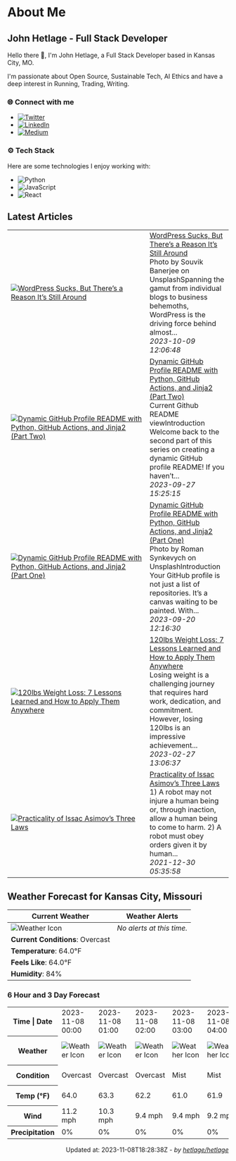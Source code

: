 # About Me

## John Hetlage - Full Stack Developer

Hello there 👋, I'm John Hetlage, a Full Stack Developer based in Kansas City, MO. 

I'm passionate about Open Source, Sustainable Tech, AI Ethics and have a deep interest in Running, Trading, Writing.

### 🌐 Connect with me
- [![Twitter](https://img.shields.io/badge/Twitter-1DA1F2?style=for-the-badge&logo=twitter&logoColor=white)](https://twitter.com/j_hetlage)
- [![LinkedIn](https://img.shields.io/badge/LinkedIn-0077B5?style=for-the-badge&logo=linkedin&logoColor=white)](https://linkedin.com/in/john-hetlage)
- [![Medium](https://img.shields.io/badge/Medium-12100E?style=for-the-badge&logo=medium&logoColor=white)](https://medium.com/@jhetlage)

### ⚙️ Tech Stack
Here are some technologies I enjoy working with:
- ![Python](https://img.shields.io/badge/-Python-05122A?style=flat&logo=Python)
- ![JavaScript](https://img.shields.io/badge/-JavaScript-05122A?style=flat&logo=JavaScript)
- ![React](https://img.shields.io/badge/-React-05122A?style=flat&logo=React)


## Latest Articles

<table>
  <tbody>
    <tr>
      <td width="300px">
        <a href="https://jhetlage.medium.com/wordpress-sucks-but-theres-a-reason-it-s-still-around-d0e24eadcd4f?source=rss-2a081aae2f7c------2">
        <img src="https://cdn-images-1.medium.com/max/1024/1*_wC0oDHOHA71bJtzK2d9Tg.png" alt="WordPress Sucks, But There’s a Reason It’s Still Around"></a>
      </td>
      <td>
        <a href="https://jhetlage.medium.com/wordpress-sucks-but-theres-a-reason-it-s-still-around-d0e24eadcd4f?source=rss-2a081aae2f7c------2">WordPress Sucks, But There’s a Reason It’s Still Around</a>
        <div>Photo by Souvik Banerjee on UnsplashSpanning the gamut from individual blogs to business behemoths, WordPress is the driving force behind almost...</div>
        <div><i>2023-10-09 12:06:48</i></div>
      </td>
    </tr>
    <tr>
      <td width="300px">
        <a href="https://python.plainenglish.io/dynamic-github-profile-readme-with-python-github-actions-and-jinja2-part-two-2f0e65322881?source=rss-2a081aae2f7c------2">
        <img src="https://cdn-images-1.medium.com/max/1024/1*bNizzwwRlHzl2ECUiw-RVA.png" alt="Dynamic GitHub Profile README with Python, GitHub Actions, and Jinja2 (Part Two)"></a>
      </td>
      <td>
        <a href="https://python.plainenglish.io/dynamic-github-profile-readme-with-python-github-actions-and-jinja2-part-two-2f0e65322881?source=rss-2a081aae2f7c------2">Dynamic GitHub Profile README with Python, GitHub Actions, and Jinja2 (Part Two)</a>
        <div>Current Github README viewIntroduction Welcome back to the second part of this series on creating a dynamic GitHub profile README! If you haven’t...</div>
        <div><i>2023-09-27 15:25:15</i></div>
      </td>
    </tr>
    <tr>
      <td width="300px">
        <a href="https://python.plainenglish.io/dynamic-github-profile-readme-with-python-github-actions-and-jinja2-part-one-5958c57e5c45?source=rss-2a081aae2f7c------2">
        <img src="https://cdn-images-1.medium.com/max/1024/1*J3O-uLRuQBiWpjiv9rfcqg.png" alt="Dynamic GitHub Profile README with Python, GitHub Actions, and Jinja2 (Part One)"></a>
      </td>
      <td>
        <a href="https://python.plainenglish.io/dynamic-github-profile-readme-with-python-github-actions-and-jinja2-part-one-5958c57e5c45?source=rss-2a081aae2f7c------2">Dynamic GitHub Profile README with Python, GitHub Actions, and Jinja2 (Part One)</a>
        <div>Photo by Roman Synkevych on UnsplashIntroduction Your GitHub profile is not just a list of repositories. It’s a canvas waiting to be painted. With...</div>
        <div><i>2023-09-20 12:16:30</i></div>
      </td>
    </tr>
    <tr>
      <td width="300px">
        <a href="https://jhetlage.medium.com/120lbs-weight-loss-7-lessons-learned-and-how-to-apply-them-anywhere-8da21f3d9cbe?source=rss-2a081aae2f7c------2">
        <img src="https://cdn-images-1.medium.com/max/1024/1*ACtODNt2HSneLe8aSAtgrQ.png" alt="120lbs Weight Loss: 7 Lessons Learned and How to Apply Them Anywhere"></a>
      </td>
      <td>
        <a href="https://jhetlage.medium.com/120lbs-weight-loss-7-lessons-learned-and-how-to-apply-them-anywhere-8da21f3d9cbe?source=rss-2a081aae2f7c------2">120lbs Weight Loss: 7 Lessons Learned and How to Apply Them Anywhere</a>
        <div>Losing weight is a challenging journey that requires hard work, dedication, and commitment. However, losing 120lbs is an impressive achievement...</div>
        <div><i>2023-02-27 13:06:37</i></div>
      </td>
    </tr>
    <tr>
      <td width="300px">
        <a href="https://jhetlage.medium.com/practicality-of-issac-asimovs-three-laws-9bfe5b268b41?source=rss-2a081aae2f7c------2">
        <img src="https://cdn-images-1.medium.com/max/1024/1*DMCPplmF03o5nNbovbrL8A.jpeg" alt="Practicality of Issac Asimov’s Three Laws"></a>
      </td>
      <td>
        <a href="https://jhetlage.medium.com/practicality-of-issac-asimovs-three-laws-9bfe5b268b41?source=rss-2a081aae2f7c------2">Practicality of Issac Asimov’s Three Laws</a>
        <div>1) A robot may not injure a human being or, through inaction, allow a human being to come to harm. 2) A robot must obey orders given it by human...</div>
        <div><i>2021-12-30 05:35:58</i></div>
      </td>
    </tr></tbody>
</table>


## Weather Forecast for Kansas City, Missouri

| **Current Weather** | **Weather Alerts** |
|---------------------|--------------------|
| ![Weather Icon](https://cdn.weatherapi.com/weather/64x64/day/122.png) |  _No alerts at this time._  |
| **Current Conditions**: Overcast |  | 
| **Temperature**: 64.0°F |  |
| **Feels Like**: 64.0°F |  |
| **Humidity**: 84% | |

### 6 Hour and 3 Day Forecast

<table>
  <tbody>  
    <tr><th>Time | Date</th><td>2023-11-08 00:00</td><td>2023-11-08 01:00</td><td>2023-11-08 02:00</td><td>2023-11-08 03:00</td><td>2023-11-08 04:00</td><td>2023-11-08 05:00</td><td>2023-11-08</td><td>2023-11-09</td><td>2023-11-10</td></tr>
    <tr><th>Weather</th><td><img src="https://cdn.weatherapi.com/weather/64x64/night/122.png" alt="Weather Icon"></td><td><img src="https://cdn.weatherapi.com/weather/64x64/night/122.png" alt="Weather Icon"></td><td><img src="https://cdn.weatherapi.com/weather/64x64/night/122.png" alt="Weather Icon"></td><td><img src="https://cdn.weatherapi.com/weather/64x64/night/143.png" alt="Weather Icon"></td><td><img src="https://cdn.weatherapi.com/weather/64x64/night/143.png" alt="Weather Icon"></td><td><img src="https://cdn.weatherapi.com/weather/64x64/night/248.png" alt="Weather Icon"></td>
    <td><img src="https://cdn.weatherapi.com/weather/64x64/day/122.png" alt="Weather Icons"</td><td><img src="https://cdn.weatherapi.com/weather/64x64/day/116.png" alt="Weather Icons"</td><td><img src="https://cdn.weatherapi.com/weather/64x64/day/113.png" alt="Weather Icons"</td></tr>
    <tr><th>Condition</th><td>Overcast</td><td>Overcast</td><td>Overcast</td><td>Mist</td><td>Mist</td><td>Fog</td>
    <td>Overcast</td><td>Partly cloudy</td><td>Sunny</td></tr>
    <tr><th>Temp (°F)</th><td>64.0</td><td>63.3</td><td>62.2</td><td>61.0</td><td>61.9</td><td>60.8</td>
    <td>64.4° / 55.4°F</td><td>57.2° / 39.0°F</td><td>60.4° / 35.1°F</td></tr>
    <tr><th>Wind</th><td>11.2 mph</td><td>10.3 mph</td><td>9.4 mph</td><td>9.4 mph</td><td>9.2 mph</td><td>8.1 mph</td>
    <td>15.9 mph</td><td>13.0 mph</td><td>8.1 mph</td></tr>
    <tr><th>Precipitation</th><td>0%</td><td>0%</td><td>0%</td><td>0%</td><td>0%</td><td>0%</td>
    <td>0%</td><td>0%</td><td>0%</td></tr>
  </tbody>
</table>

<div align="right">

Updated at: 2023-11-08T18:28:38Z - *by [hetlage/hetlage](https://github.com/hetlage/hetlage)*

</div>

